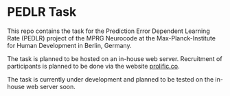 
# PEDLR Task

This repo contains the task for the Prediction Error Dependent Learning Rate (PEDLR) project of the MPRG Neurocode at the Max-Planck-Institute for Human Development in Berlin, Germany.

The task is planned to be hosted on an in-house web server.
Recruitment of participants is planned to be done via the website [prolific.co](https://prolific.co/).

The task is currently under development and planned to be tested on the in-house web server soon.
